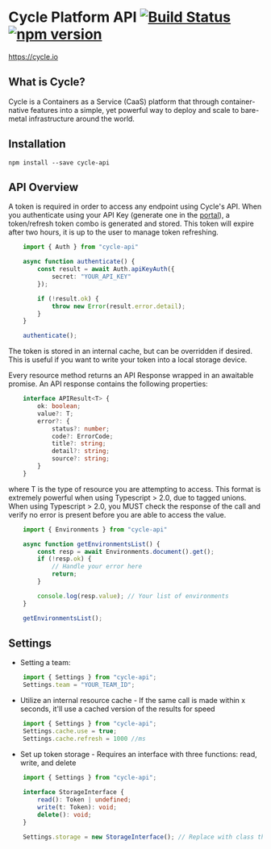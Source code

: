 # Cycle Platform API [![Build Status](https://travis-ci.org/cycleplatform/api-client-nodejs.svg?branch=master)](https://travis-ci.org/cycleplatform/api-client-nodejs) [![npm version](https://badge.fury.io/js/cycle-api.svg)](https://badge.fury.io/js/cycle-api)
https://cycle.io

## What is Cycle?
Cycle is a Containers as a Service (CaaS) platform that through container-native features into a simple, yet powerful way to deploy and scale to bare-metal infrastructure around the world.

## Installation
`npm install --save cycle-api`

## API Overview

A token is required in order to access any endpoint using Cycle's API. 
When you authenticate using your API Key (generate one in the [portal](https://portal.cycle.io/integrations/api-keys)), a token/refresh token combo is generated and stored. 
This token will expire after two hours, it is up to the user to manage token refreshing. 

```typescript
    import { Auth } from "cycle-api"

    async function authenticate() {
        const result = await Auth.apiKeyAuth({
            secret: "YOUR_API_KEY"
        });

        if (!result.ok) {
            throw new Error(result.error.detail);
        }
    }

    authenticate();

```

The token is stored in an internal cache, but can be overridden if desired. 
This is useful if you want to write your token into a local storage device. 

Every resource method returns an API Response wrapped in an awaitable promise. 
An API response contains the following properties:

```typescript
    interface APIResult<T> {
        ok: boolean;
        value?: T;
        error?: {
            status?: number;
            code?: ErrorCode;
            title?: string;
            detail?: string;
            source?: string;
        }
    }
```

where T is the type of resource you are attempting to access. 
This format is extremely powerful when using Typescript > 2.0, due to tagged unions. 
When using Typescript > 2.0, you MUST check the response of the call and verify no error is present
before you are able to access the value. 

```typescript
    import { Environments } from "cycle-api" 

    async function getEnvironmentsList() {
        const resp = await Environments.document().get();
        if (!resp.ok) {
            // Handle your error here
            return;
        }

        console.log(resp.value); // Your list of environments
    }

    getEnvironmentsList();
```

## Settings

- Setting a team:
```typescript
    import { Settings } from "cycle-api";
    Settings.team = "YOUR_TEAM_ID";
```
- Utilize an internal resource cache - If the same call is made within x seconds, it'll use a cached version of the results for speed
```typescript
    import { Settings } from "cycle-api";
    Settings.cache.use = true;
    Settings.cache.refresh = 1000 //ms
```
- Set up token storage - Requires an interface with three functions: read, write, and delete
```typescript
    import { Settings } from "cycle-api";
    
    interface StorageInterface {
        read(): Token | undefined;
        write(t: Token): void;
        delete(): void;
    }

    Settings.storage = new StorageInterface(); // Replace with class that matches interface
```